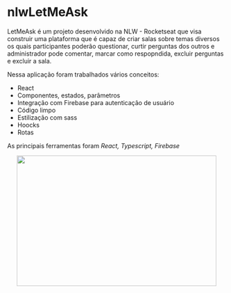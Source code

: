 # nlwLetMeAsk
LetMeAsk é um projeto desenvolvido na NLW - Rocketseat que visa construir uma plataforma que é capaz de criar salas sobre temas diversos os quais participantes poderão questionar,
curtir perguntas dos outros e  administrador pode comentar, marcar como respopndida, excluir perguntas e excluir a sala.

Nessa aplicação foram trabalhados vários conceitos: 
<ul>
    <li> React </li>
    <li> Componentes, estados, parâmetros </li>
    <li> Integração com Firebase para autenticação de usuário </li>
    <li> Código limpo </li>
    <li> Estilização com sass </li>
    <li> Hoocks </li>
    <li> Rotas </li>
    
</ul>

As principais ferramentas foram *React, Typescript, Firebase* 

<p align="center">
  <img width="460" height="300" src="src/readme/final.gif.crdownload">
</p>

